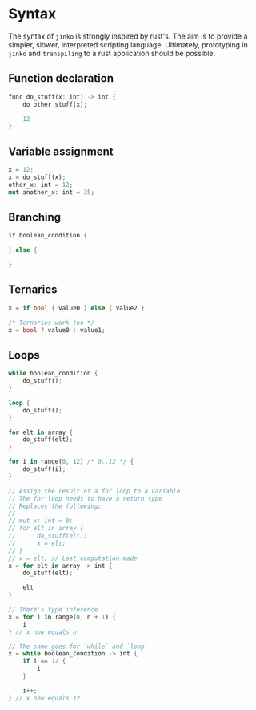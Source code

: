# Syntax

The syntax of `jinko` is strongly inspired by rust's. The aim is to provide a simpler,
slower, interpreted scripting language. Ultimately, prototyping in `jinko` and
`transpiling` to a rust application should be possible.

## Function declaration
```rust
func do_stuff(x: int) -> int {
    do_other_stuff(x);

    12
}
```

## Variable assignment

```rust
x = 12;
x = do_stuff(x);
other_x: int = 12;
mut another_x: int = 35;
```

## Branching

```rust
if boolean_condition {

} else {

}
```

## Ternaries

```rust
x = if bool { value0 } else { value2 }

/* Ternaries work too */
x = bool ? value0 : value1;
```

## Loops

```rust
while boolean_condition {
    do_stuff();
}

loop {
    do_stuff();
}

for elt in array {
    do_stuff(elt);
}

for i in range(0, 12) /* 0..12 */ {
    do_stuff(i);
}

// Assign the result of a for loop to a variable
// The for loop needs to have a return type
// Replaces the following;
//
// mut x: int = 0;
// for elt in array {
//      do_stuff(elt);
//      x = elt;
// }
// x = elt; // Last computation made
x = for elt in array -> int {
    do_stuff(elt);

    elt
}

// There's type inference
x = for i in range(0, n + 1) {
    i
} // x now equals n

// The same goes for `while` and `loop`
x = while boolean_condition -> int {
    if i == 12 {
        i
    }

    i++;
} // x now equals 12
```
